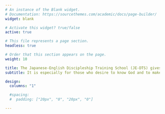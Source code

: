 ```yaml
---
# An instance of the Blank widget.
# Documentation: https://sourcethemes.com/academic/docs/page-builder/
widget: blank

# Activate this widget? true/false
active: true

# This file represents a page section.
headless: true

# Order that this section appears on the page.
weight: 10

title: The Japanese-English Discipleship Training School (JE-DTS) gives you an opportunity to discover your passions and your part in God’s purposes for the world.
subtitle: It is especially for those who desire to know God and to make Him known to the Japanese.

design:
  columns: "1"

  #spacing:
  #  padding: ["20px", "0", "20px", "0"]

---
```

